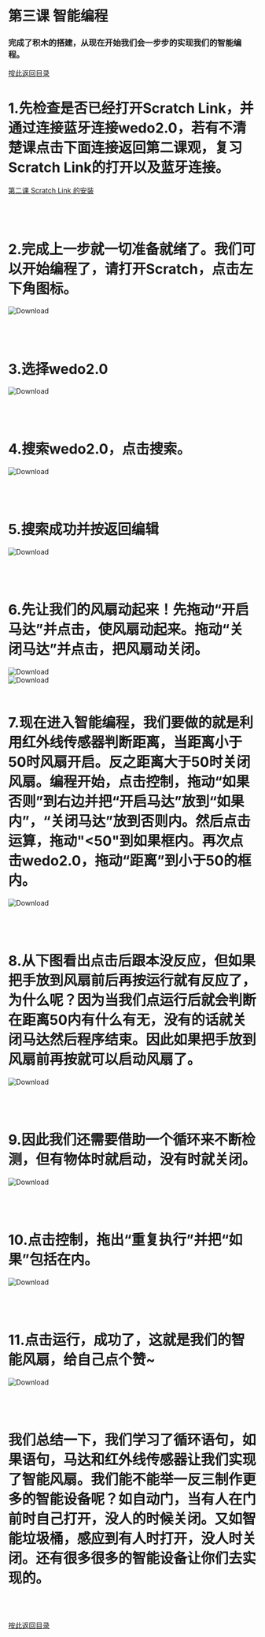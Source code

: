 ﻿# 第三课 智能编程
### 完成了积木的搭建，从现在开始我们会一步步的实现我们的智能编程。


[按此返回目录](unit3.md)
<br>

# 1.先检查是否已经打开Scratch Link，并通过连接蓝牙连接wedo2.0，若有不清楚课点击下面连接返回第二课观，复习Scratch Link的打开以及蓝牙连接。
[第二课 Scratch Link 的安装](unit2.md)


<br><br>

# 2.完成上一步就一切准备就绪了。我们可以开始编程了，请打开Scratch，点击左下角图标。 

![Download](/Scratch/resource/unit3_21.png)

<br><br>

# 3.选择wedo2.0

![Download](/Scratch/resource/unit3_22.png)

<br><br>

# 4.搜索wedo2.0，点击搜索。

![Download](/Scratch/resource/unit3_23.png)

<br><br>

# 5.搜索成功并按返回编辑

![Download](/Scratch/resource/unit3_24.png)

<br><br>

# 6.先让我们的风扇动起来！先拖动“开启马达”并点击，使风扇动起来。拖动“关闭马达”并点击，把风扇动关闭。

![Download](/Scratch/resource/unit3_25.gif)
<br>
![Download](/Scratch/resource/unit3_25.gif)
<br><br>


# 7.现在进入智能编程，我们要做的就是利用红外线传感器判断距离，当距离小于50时风扇开启。反之距离大于50时关闭风扇。编程开始，点击控制，拖动“如果否则”到右边并把“开启马达”放到“如果内”，“关闭马达”放到否则内。然后点击运算，拖动"<50"到如果框内。再次点击wedo2.0，拖动“距离”到小于50的框内。

![Download](/Scratch/resource/unit3_27.png)

<br><br>

# 8.从下图看出点击后跟本没反应，但如果把手放到风扇前后再按运行就有反应了，为什么呢？因为当我们点运行后就会判断在距离50内有什么有无，没有的话就关闭马达然后程序结束。因此如果把手放到风扇前再按就可以启动风扇了。

![Download](/Scratch/resource/unit3_28.png)

<br><br>

# 9.因此我们还需要借助一个循环来不断检测，但有物体时就启动，没有时就关闭。

![Download](/Scratch/resource/unit3_29.png)

<br><br>

# 10.点击控制，拖出“重复执行”并把“如果”包括在内。

![Download](/Scratch/resource/unit3_30.png)

<br><br>

# 11.点击运行，成功了，这就是我们的智能风扇，给自己点个赞~

![Download](/Scratch/resource/unit3_30.png)

<br><br>

# 我们总结一下，我们学习了循环语句，如果语句，马达和红外线传感器让我们实现了智能风扇。我们能不能举一反三制作更多的智能设备呢？如自动门，当有人在门前时自己打开，没人的时候关闭。又如智能垃圾桶，感应到有人时打开，没人时关闭。还有很多很多的智能设备让你们去实现的。

<br><br>


[按此返回目录](unit3.md)<br>
